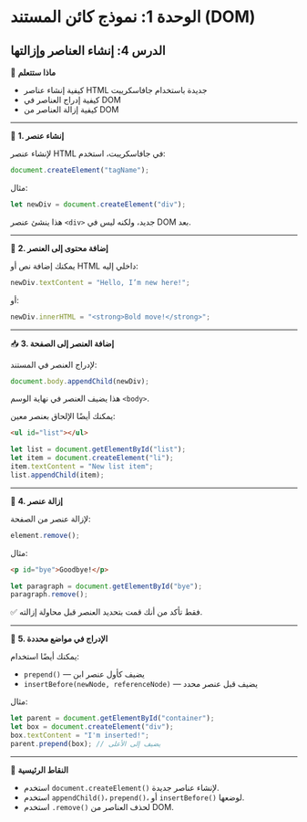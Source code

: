 # الوحدة 1: نموذج كائن المستند (DOM)

## الدرس 4: إنشاء العناصر وإزالتها



🧠 **ماذا ستتعلم**
*	كيفية إنشاء عناصر HTML جديدة باستخدام جافاسكريبت
*	كيفية إدراج العناصر في DOM
*	كيفية إزالة العناصر من DOM

---

🧱 **1. إنشاء عنصر**

لإنشاء عنصر HTML في جافاسكريبت، استخدم:
```javascript
document.createElement("tagName");
```

مثال:
```javascript
let newDiv = document.createElement("div");
```
هذا ينشئ عنصر `<div>` جديد، ولكنه ليس في DOM بعد.

---

📌 **2. إضافة محتوى إلى العنصر**

يمكنك إضافة نص أو HTML داخلي إليه:
```javascript
newDiv.textContent = "Hello, I’m new here!";
```

أو:
```javascript
newDiv.innerHTML = "<strong>Bold move!</strong>";
```

---

📥 **3. إضافة العنصر إلى الصفحة**

لإدراج العنصر في المستند:
```javascript
document.body.appendChild(newDiv);
```
هذا يضيف العنصر في نهاية الوسم `<body>`.

يمكنك أيضًا الإلحاق بعنصر معين:
```html
<ul id="list"></ul>
```
```javascript
let list = document.getElementById("list");
let item = document.createElement("li");
item.textContent = "New list item";
list.appendChild(item);
```

---

🧹 **4. إزالة عنصر**

لإزالة عنصر من الصفحة:
```javascript
element.remove();
```

مثال:
```html
<p id="bye">Goodbye!</p>
```
```javascript
let paragraph = document.getElementById("bye");
paragraph.remove();
```
✅ فقط تأكد من أنك قمت بتحديد العنصر قبل محاولة إزالته.

---

🔄 **5. الإدراج في مواضع محددة**

يمكنك أيضًا استخدام:
*	`prepend()` — يضيف كأول عنصر ابن
*	`insertBefore(newNode, referenceNode)` — يضيف قبل عنصر محدد

مثال:
```javascript
let parent = document.getElementById("container");
let box = document.createElement("div");
box.textContent = "I'm inserted!";
parent.prepend(box); // يضيف إلى الأعلى
```

---



🧠 **النقاط الرئيسية**
*	استخدم `document.createElement()` لإنشاء عناصر جديدة.
*	استخدم `appendChild()`، `prepend()`، أو `insertBefore()` لوضعها.
*	استخدم `.remove()` لحذف العناصر من DOM.

